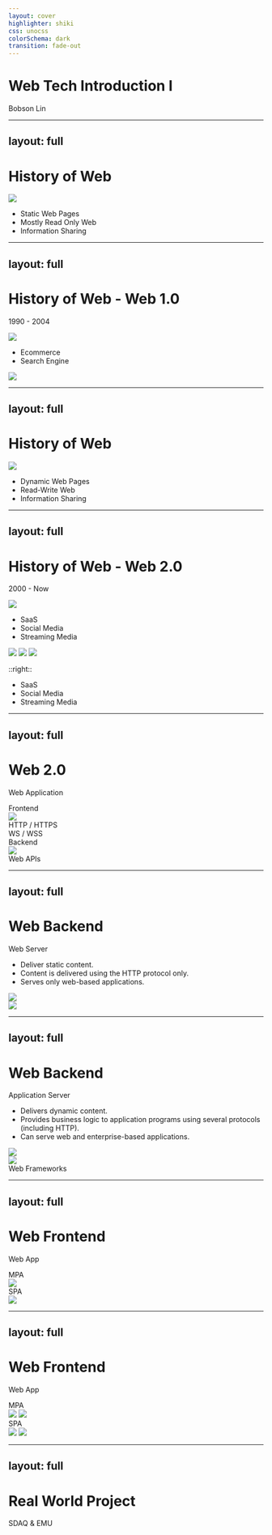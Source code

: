 ```yaml
---
layout: cover
highlighter: shiki
css: unocss
colorSchema: dark
transition: fade-out
---
```


# Web Tech Introduction Ⅰ
Bobson Lin

---
layout: full
---

# History of Web

<img src="/history_of_web.svg" />

<div class="absolute left-24 top-50 z-1" v-click> 
    <ul>
        <li>Static Web Pages</li>
        <li>Mostly Read Only Web</li>
        <li>Information Sharing</li>
    </ul>
</div>

<div class="absolute left-63 top-53 w-40rem h-5rem bg-[#121212]"></div>

<div class="absolute left-145 top-78 w-20rem h-5rem bg-[#121212]"></div>


---
layout: full
---

# History of Web - Web 1.0
1990 - 2004


<div class="grid grid-cols-[320px_1fr] gap-4">
    <div>
        <img src="/ie.jpg" class="w-16rem" />
        <ul>
            <li>Ecommerce</li>
            <li>Search Engine</li>
        </ul>
    </div>
    <div>
        <img src="/nasa-1997.jpeg" />
    </div>
</div>

<!-- 
Ecommerce: Amazon, Ebay  ...
Search Engine: Google, Yahoo ...
 -->


---
layout: full
---

# History of Web

<img src="/history_of_web.svg" />

<!-- <div class="absolute left-63 top-53 w-40rem h-5rem bg-[#121212]" v-click-hide="1"></div> -->

<div class="absolute left-65 top-73 z-1" v-click="1"> 
    <ul>
        <li>Dynamic Web Pages</li>
        <li>Read-Write Web</li>
        <li>Information Sharing</li>
    </ul>
</div>

<!-- <div class="absolute left-145 top-78 w-20rem h-5rem bg-[#121212]" v-click-hide="3"></div> -->

---
layout: full
---

# History of Web - Web 2.0
2000 - Now


<div class="grid grid-cols-[320px_1fr] gap-4">
    <div class="flex flex-justify-center items-center flex-col">
        <img src="/chrome.png" class="w-10rem" />
        <ul>
            <li>SaaS</li>
            <li>Social Media</li>
            <li>Streaming Media</li>
        </ul>
    </div>
    <div class="flex flex-justify-center items-center flex-col">
        <img src="/SaaS.svg" class="w-12rem" />
        <img src="/SocialMedia.svg" class="w-12rem" />
        <img src="/StreamingMedia.svg" class="w-12rem" />
    </div>
</div>



::right::

* SaaS
* Social Media
* Streaming Media



<!-- 
SaaS: Google Apps (Gmail, Google Drive) ...
Social Media: Facebook, Twitter, Instagram ...
Streaming Media: Youtube, Netflix ...
 -->


---
layout: full
---

# Web 2.0
Web Application

<div class="grid grid-cols-[1fr_100px_1fr] gap-4">
    <div class="flex flex-justify-center items-center flex-col">
        <div>Frontend</div>
        <img src="/web_frontend_rmbg.png" class="w-20rem mt-3rem" />
    </div>
    <div class="flex flex-justify-start flex-col">
        <div class="absolute left-110 top-50">HTTP / HTTPS</div>
        <Arrow x1="450" y1="240" x2="550" y2="240" />
        <Arrow x1="550" y1="280" x2="450" y2="280" />
        <Arrow x1="450" y1="380" x2="550" y2="380" />
        <Arrow x1="550" y1="380" x2="450" y2="380" />
        <div class="absolute left-113 top-85">WS / WSS</div>
    </div>
    <div class="flex flex-justify-center items-center flex-col">
        <div>Backend</div>
        <img src="/server.png" class="w-10rem mt-3rem" />
    </div>
</div>
<div class="flex flex-justify-center mt-3rem">Web APIs</div>


---
layout: full
---

# Web Backend
Web Server


* Deliver static content.
* Content is delivered using the HTTP protocol only.
* Serves only web-based applications.


<div class="grid grid-cols-2 gap-4">
    <div class="flex flex-justify-start items-center flex-col">
        <img src="/Web_Server.jpeg" class="w-30rem mt-2rem" />
    </div>
    <div class="flex flex-justify-start items-center flex-col">
        <img src="/Web_servers_logo.svg" class="w-24rem" />
    </div>
</div>

<!-- https://www.educative.io/answers/web-server-vs-application-server -->

---
layout: full
---

# Web Backend
Application Server

* Delivers dynamic content.
* Provides business logic to application programs using several protocols (including HTTP).
* Can serve web and enterprise-based applications.

<div class="grid grid-cols-2 gap-4">
    <div class="flex flex-justify-start items-center flex-col">
        <img src="/Application_Server.jpeg" class="w-30rem mt-1rem" />
    </div>
    <div class="flex flex-justify-start items-center flex-col">
        <img src="/MPA_framework.svg" class="w-20rem mt-1rem" />
        <div>Web Frameworks</div>
    </div>
</div>


<!-- https://www.educative.io/answers/web-server-vs-application-server -->

---
layout: full
---

# Web Frontend
Web App

<div class="grid grid-cols-2 gap-4">
    <div class="flex flex-justify-start items-center flex-col">
        <div class="text-3xl">MPA</div>
        <img src="/MPA.jpg" class="w-30rem mt-1rem" />
    </div>
    <div class="flex flex-justify-start items-center flex-col">
        <div class="text-3xl">SPA</div>
        <img src="/SPA.jpg" class="w-30rem mt-1rem" />
    </div>
</div>


---
layout: full
---

# Web Frontend
Web App

<div class="grid grid-cols-2 gap-4">
    <div class="flex flex-justify-start items-center flex-col">
        <div class="text-3xl">MPA</div>
        <img src="/MPA_pros_cons.jpg" class="w-16rem mt-1rem" />
        <img src="/MPA_framework.svg" class="w-20rem mt-1rem" />
    </div>
    <div class="flex flex-justify-start items-center flex-col">
        <div class="text-3xl">SPA</div>
        <img src="/SPA_pros_cons.jpg" class="w-16rem mt-1rem" />
        <img src="/SPA_framework.svg" class="w-20rem mt-1rem" />
    </div>
</div>


---
layout: full
---

# Real World Project
SDAQ & EMU

